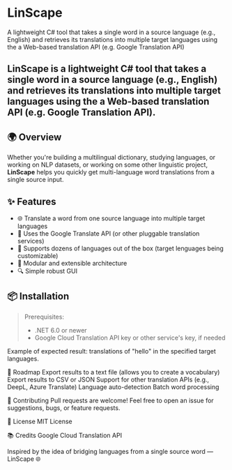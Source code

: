 # LinScape
A lightweight C# tool that takes a single word in a source language (e.g., English) and retrieves its translations into multiple target languages using the a Web-based translation API (e.g. Google Translation API)

## **LinScape** is a lightweight C# tool that takes a single word in a source language (e.g., English) and retrieves its translations into multiple target languages using the a Web-based translation API (e.g. Google Translation API).

## 🌍 Overview

Whether you're building a multilingual dictionary, studying languages, or working on NLP datasets, or working on some other linguistic project, **LinScape** helps you quickly get multi-language word translations from a single source input.

## ✨ Features

- 🌐 Translate a word from one source language into multiple target languages
- 🚀 Uses the Google Translate API (or other pluggable translation services)
- 💬 Supports dozens of languages out of the box (target lenguages being customizable)
- 🧩 Modular and extensible architecture
- 🔍 Simple robust GUI

## 📦 Installation

> Prerequisites:
> - .NET 6.0 or newer
> - Google Cloud Translation API key or other service's key, if needed

<!--
🚀 Usage

From the command line:

dotnet run -- "hello"
-->

Example of expected result: translations of "hello" in the specified target languages.

🔧 Roadmap
 Export results to a text file (allows you to create a vocabulary)
 Export results to CSV or JSON
 Support for other translation APIs (e.g., DeepL, Azure Translate)
 Language auto-detection
 Batch word processing

🤝 Contributing
Pull requests are welcome! Feel free to open an issue for suggestions, bugs, or feature requests.

📄 License
MIT License

📚 Credits
Google Cloud Translation API

Inspired by the idea of bridging languages from a single source word — LinScape 🌐
